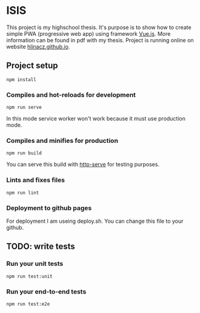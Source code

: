 # ISIS
This project is my highschool thesis. It's purpose is to show how to create simple PWA (progressive web app) using framework [Vue.js](https://vuejs.org/).
More information can be found in pdf with my thesis.
Project is running online on website [hlinacz.github.io](hlinacz.github.io).

## Project setup
```
npm install
```

### Compiles and hot-reloads for development
```
npm run serve
```
In this mode service worker won't work because it must use production mode.

### Compiles and minifies for production
```
npm run build
```
You can serve this build with [http-serve](https://www.npmjs.com/package/http-server) for testing purposes.

### Lints and fixes files
```
npm run lint
```
### Deployment to github pages
For deployment I am useing deploy.sh. You can change this file to your github.

## TODO: write tests
### Run your unit tests
```
npm run test:unit
```

### Run your end-to-end tests
```
npm run test:e2e
```
